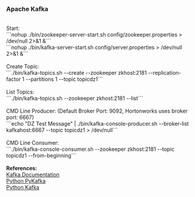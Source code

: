 <h3>Apache Kafka</h3>
<br>Start:
<br>```nohup ./bin/zookeeper-server-start.sh config/zookeeper.properties > /dev/null 2>&1 &```
<br>```nohup ./bin/kafka-server-start.sh config/server.properties > /dev/null 2>&1 &```
<br>
<br>Create Topic:
<br>```./bin/kafka-topics.sh --create --zookeeper zkhost:2181 --replication-factor 1 --partitions 1 --topic topicdz1```
<br>
<br>List Topics:
<br>```./bin/kafka-topics.sh --zookeeper zkhost:2181 --list```
<br>
<br>CMD Line Producer:  (Default Broker Port: 9092, Hortonworks uses broker port: 6667)
<br>```echo "DZ Test Message" | ./bin/kafka-console-producer.sh --broker-list kafkahost:6667 --topic topicdz1 > /dev/null```
<br>
<br>CMD Line Consumer:
<br>```./bin/kafka-console-consumer.sh --zookeeper zkhost:2181 --topic topicdz1 --from-beginning```
<br>
<br><b>References:</b>
<br><a href="https://kafka.apache.org/documentation/">Kafka Documentation</a>
<br><a href="https://pypi.python.org/pypi/pykafka/2.6.0.dev2">Python PyKafka</a>
<br><a href="https://pypi.python.org/pypi/kafka/1.2.5">Python Kafka</a>
